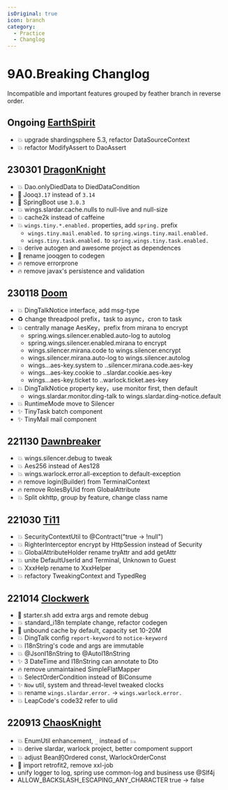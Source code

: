 ```yaml
---
isOriginal: true
icon: branch
category:
  - Practice
  - Changlog
---
```


# 9A0.Breaking Changlog

Incompatible and important features grouped by feather branch in reverse order.

[EarthSpirit]: https://github.com/trydofor/pro.fessional.wings/tree/feature/EarthSpirit
[DragonKnight]: https://github.com/trydofor/pro.fessional.wings/tree/337162eb619aa57112c73c08c5ef1386d64e4d2b
[Doom]: https://github.com/trydofor/pro.fessional.wings/tree/2ed42921c0a460f5caf6144378ff1c927cc8d093
[Dawnbreaker]: https://github.com/trydofor/pro.fessional.wings/tree/7a681ea30f77399bfc8461b4d1249b45eea6e8e8
[Ti11]: https://github.com/trydofor/pro.fessional.wings/tree/760f545810420084733f7d8aa9390fdbb6b71246
[Clockwerk]: https://github.com/trydofor/pro.fessional.wings/tree/4ff27bf31299303956b5e63999a3183d2c474d36
[ChaosKnight]: https://github.com/trydofor/pro.fessional.wings/tree/731a61c9aea5f5c7bbc6a0ce69f379f14b85a0c9

## Ongoing [EarthSpirit]

* 💥 upgrade shardingsphere 5.3, refactor DataSourceContext
* 💥 refactor ModifyAssert to DaoAssert

## 230301 [DragonKnight]

* 💥 Dao.onlyDiedData to DiedDataCondition
* 📌 Jooq`3.17` instead of `3.14`
* 📌 SpringBoot use `3.0.3`
* 💥 wings.slardar.cache.nulls to null-live and null-size
* 💥 cache2k instead of caffeine
* 💥 `wings.tiny.*.enabled.` properties, add `spring.` prefix
  - `wings.tiny.mail.enabled.` to `spring.wings.tiny.mail.enabled.`
  - `wings.tiny.task.enabled.` to `spring.wings.tiny.task.enabled.`
* 💥 derive autogen and awesome project as dependences
* 🚚 rename jooqgen to codegen
* 🔥 remove errorprone
* 🔥 remove javax's persistence and validation

## 230118 [Doom]

* 💥 DingTalkNotice interface, add msg-type
* ♻️ change threadpool prefix，task to async，cron to task
* 💥 centrally manage AesKey，prefix from mirana to encrypt
  - spring.wings.silencer.enabled.auto-log to autolog
  - spring.wings.silencer.enabled.mirana to encrypt
  - wings.silencer.mirana.code to wings.silencer.encrypt
  - wings.silencer.mirana.auto-log to wings.silencer.autolog
  - wings...aes-key.system to ..silencer.mirana.code.aes-key
  - wings...aes-key.cookie to ..slardar.cookie.aes-key
  - wings...aes-key.ticket to ..warlock.ticket.aes-key
* 💥 DingTalkNotice property key，use monitor first, then default
  - wings.slardar.monitor.ding-talk to wings.slardar.ding-notice.default
* 💥 RuntimeMode move to Silencer
* ✨ TinyTask batch component
* ✨ TinyMail mail component

## 221130 [Dawnbreaker]

* 💥 wings.silencer.debug to tweak
* 💥 Aes256 instead of Aes128
* 💥 wings.warlock.error.all-exception to default-exception
* 🔥 remove login(Builder) from TerminalContext
* 🔥 remove RolesByUid from GlobalAttribute
* 💥 Split okhttp, group by feature, change class name

## 221030 [Ti11]

* 💥 SecurityContextUtil to @Contract("true -> !null")
* 💥 RighterInterceptor encrypt by HttpSession instead of Security
* 💥 GlobalAttributeHolder rename tryAttr and add getAttr
* 💥 unite DefaultUserId and Terminal, Unknown to Guest
* 💥 XxxHelp rename to XxxHelper
* 💥 refactory TweakingContext and TypedReg

## 221014 [Clockwerk]

* 🚀 starter.sh add extra args and remote debug
* 💥 standard_i18n template change, refactor codegen
* 🔧 unbound cache by default, capacity set 10-20M
* 💥 DingTalk config `report-keyword` to `notice-keyword`
* 💥 I18nString's code and args are immutable
* 💥 @JsonI18nString to @AutoI18nString
* ✨ 3 DateTime and I18nString can annotate to Dto
* 🔥 remove unmaintained SimpleFlatMapper
* 💥 SelectOrderCondition instead of BiConsume
* ✨ `Now` util, system and thread-level tweaked clocks
* 💥 rename `wings.slardar.error.` → `wings.warlock.error.`
* 💥 LeapCode's code32 refer to ulid

## 220913 [ChaosKnight]

* 💥 EnumUtil enhancement, `_` instead of `𓃬`
* 💥 derive slardar, warlock project, better compoment support
* 💥 adjust Bean的Ordered const, WarlockOrderConst
* 📌 import retrofit2, remove xxl-job
* unify logger to log, spring use common-log and business use @Slf4j
* ALLOW_BACKSLASH_ESCAPING_ANY_CHARACTER true → false
